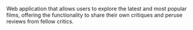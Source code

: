Web application that allows users to explore the latest and most popular films, offering the functionality to share their own critiques and peruse reviews from fellow critics.
